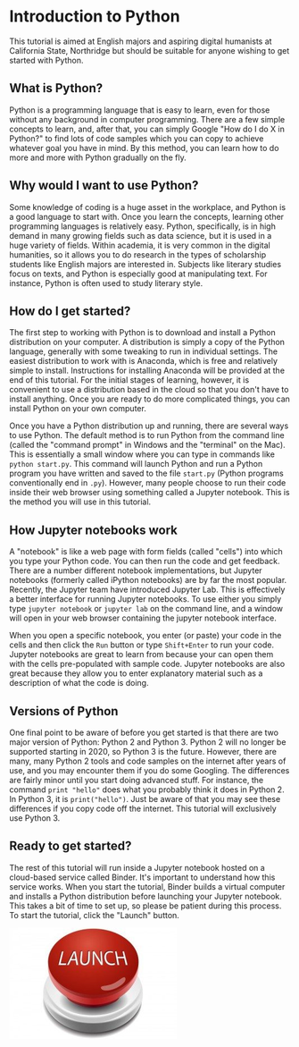 # Introduction to Python

This tutorial is aimed at English majors and aspiring digital humanists at California State, Northridge but should be suitable for anyone wishing to get started with Python.

## What is Python?

Python is a programming language that is easy to learn, even for those without any background in computer programming. There are a few simple concepts to learn, and, after that, you can simply Google "How do I do X in Python?" to find lots of code samples which you can copy to achieve whatever goal you have in mind. By this method, you can learn how to do more and more with Python gradually on the fly.

## Why would I want to use Python?

Some knowledge of coding is a huge asset in the workplace, and Python is a good language to start with. Once you learn the concepts, learning other programming languages is relatively easy. Python, specifically, is in high demand in many growing fields such as data science, but it is used in a huge variety of fields. Within academia, it is very common in the digital humanities, so it allows you to do research in the types of scholarship students like English majors are interested in. Subjects like literary studies focus on texts, and Python is especially good at manipulating text. For instance, Python is often used to study literary style.

## How do I get started?

The first step to working with Python is to download and install a Python distribution on your computer. A distribution is simply a copy of the Python language, generally with some tweaking to run in individual settings. The easiest distribution to work with is Anaconda, which is free and relatively simple to install. Instructions for installing Anaconda will be provided at the end of this tutorial. For the initial stages of learning, however, it is convenient to use a distribution based in the cloud so that you don't have to install anything. Once you are ready to do more complicated things, you can install Python on your own computer.

Once you have a Python distribution up and running, there are several ways to use Python. The default method is to run Python from the command line (called the "command prompt" in Windows and the "terminal" on the Mac). This is essentially a small window where you can type in commands like `python start.py`. This command will launch Python and run a Python program you have written and saved to the file `start.py` (Python programs conventionally end in `.py`). However, many people choose to run their code inside their web browser using something called a Jupyter notebook. This is the method you will use in this tutorial.

## How Jupyter notebooks work

A "notebook" is like a web page with form fields (called "cells") into which you type your Python code. You can then run the code and get feedback. There are a number different notebook implementations, but Jupyter notebooks (formerly called iPython notebooks) are by far the most popular. Recently, the Jupyter team have introduced Jupyter Lab. This is effectively a better interface for running Jupyter notebooks. To use either you simply type `jupyter notebook` or `jupyter lab` on the command line, and a window will open in your web browser containing the jupyter notebook interface.

When you open a specific notebook, you enter (or paste) your code in the cells and then click the `Run` button or type `Shift+Enter` to run your code. Jupyter notebooks are great to learn from because your can open them with the cells pre-populated with sample code. Jupyter notebooks are also great because they allow you to enter explanatory material such as a description of what the code is doing.

## Versions of Python

One final point to be aware of before you get started is that there are two major version of Python: Python 2 and Python 3. Python 2 will no longer be supported starting in 2020, so Python 3 is the future. However, there are many, many Python 2 tools and code samples on the internet after years of use, and you may encounter them if you do some Googling. The differences are fairly minor until you start doing advanced stuff. For instance, the command `print "hello"` does what you probably think it does in Python 2. In Python 3, it is `print("hello")`. Just be aware of that you may see these differences if you copy code off the internet. This tutorial will exclusively use Python 3.

## Ready to get started?

The rest of this tutorial will run inside a Jupyter notebook hosted on a cloud-based service called Binder. It's important to understand how this service works. When you start the tutorial, Binder builds a virtual computer and installs a Python distribution before launching your Jupyter notebook. This takes a bit of time to set up, so please be patient during this process. To start the tutorial, click the "Launch" button.

[![button](images/Launch-Button-300x199.jpg)](https://mattermost.com)
